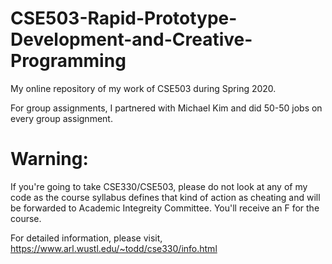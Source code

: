 # CSE503-Rapid-Prototype-Development-and-Creative-Programming

My online repository of my work of CSE503 during Spring 2020.

For group assignments, I partnered with Michael Kim and did 50-50 jobs on every group assignment.

# Warning:

If you're going to take CSE330/CSE503, please do not look at any of my code as the course syllabus defines that kind of action as cheating and will be forwarded to Academic Integreity Committee. You'll receive an F for the course.

For detailed information, please visit, https://www.arl.wustl.edu/~todd/cse330/info.html
